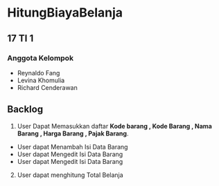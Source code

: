 # HitungBiayaBelanja

 
## **17 TI 1**

### Anggota Kelompok
- Reynaldo Fang 
- Levina Khomulia
- Richard Cenderawan

## Backlog 
1. User Dapat Memasukkan daftar **Kode barang , Kode Barang , Nama Barang , Harga Barang , Pajak Barang**.
- User dapat Menambah Isi Data Barang
- User dapat Mengedit Isi Data Barang
- User dapat Mengedit Isi Data Barang

2. User dapat menghitung Total Belanja






